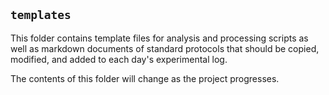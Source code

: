 ## `templates`
This folder contains template files for analysis and processing scripts as well 
as markdown documents of standard protocols that should be copied, modified, and added to each day's experimental log. 

The contents of this folder will change as the project progresses.